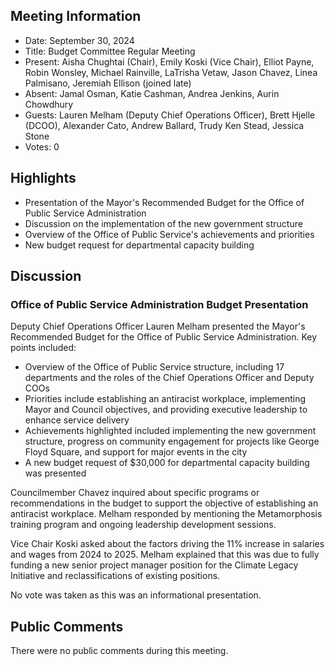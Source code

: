 ## Meeting Information

- Date: September 30, 2024
- Title: Budget Committee Regular Meeting
- Present: Aisha Chughtai (Chair), Emily Koski (Vice Chair), Elliot Payne, Robin Wonsley, Michael Rainville, LaTrisha Vetaw, Jason Chavez, Linea Palmisano, Jeremiah Ellison (joined late)
- Absent: Jamal Osman, Katie Cashman, Andrea Jenkins, Aurin Chowdhury
- Guests: Lauren Melham (Deputy Chief Operations Officer), Brett Hjelle (DCOO), Alexander Cato, Andrew Ballard, Trudy Ken Stead, Jessica Stone
- Votes: 0

## Highlights

- Presentation of the Mayor's Recommended Budget for the Office of Public Service Administration
- Discussion on the implementation of the new government structure
- Overview of the Office of Public Service's achievements and priorities
- New budget request for departmental capacity building

## Discussion

### Office of Public Service Administration Budget Presentation

Deputy Chief Operations Officer Lauren Melham presented the Mayor's Recommended Budget for the Office of Public Service Administration. Key points included:

- Overview of the Office of Public Service structure, including 17 departments and the roles of the Chief Operations Officer and Deputy COOs
- Priorities include establishing an antiracist workplace, implementing Mayor and Council objectives, and providing executive leadership to enhance service delivery
- Achievements highlighted included implementing the new government structure, progress on community engagement for projects like George Floyd Square, and support for major events in the city
- A new budget request of $30,000 for departmental capacity building was presented

Councilmember Chavez inquired about specific programs or recommendations in the budget to support the objective of establishing an antiracist workplace. Melham responded by mentioning the Metamorphosis training program and ongoing leadership development sessions.

Vice Chair Koski asked about the factors driving the 11% increase in salaries and wages from 2024 to 2025. Melham explained that this was due to fully funding a new senior project manager position for the Climate Legacy Initiative and reclassifications of existing positions.

No vote was taken as this was an informational presentation.

## Public Comments

There were no public comments during this meeting.

